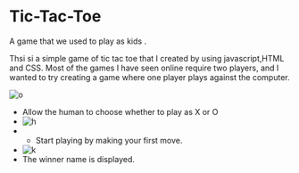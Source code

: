 # Tic-Tac-Toe
A game that we used to play as kids .

Thsi si a simple game of tic tac toe that I created by using javascript,HTML and CSS. Most of the games I have seen online require two players, and I wanted to try creating a game where one player plays against the computer.



![o](https://user-images.githubusercontent.com/72390027/147584061-207e08bd-f5d9-4205-8901-0b48f849160e.PNG)



- Allow the human to choose whether to play as X or O
- ![h](https://user-images.githubusercontent.com/72390027/147584020-c2538d59-3600-46db-b409-4163405404ff.PNG)
- - Start playing by making your first move.
- ![k](https://user-images.githubusercontent.com/72390027/147584046-5c3fcde0-b551-455e-bd4c-46358049d4b0.PNG)
- The winner name is displayed.
